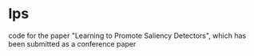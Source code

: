 # lps
code for the paper "Learning to Promote Saliency Detectors", which has been submitted as a conference paper
